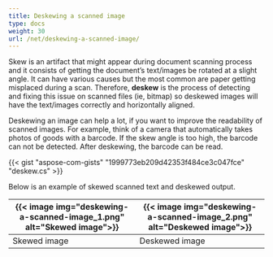 ```yaml
---
title: Deskewing a scanned image
type: docs
weight: 30
url: /net/deskewing-a-scanned-image/
---
```


Skew is an artifact that might appear during document scanning process and it consists of getting the document’s text/images be rotated at a slight angle. It can have various causes but the most common are paper getting misplaced during a scan. Therefore, **deskew** is the process of detecting and fixing this issue on scanned files (ie, bitmap) so deskewed images will have the text/images correctly and horizontally aligned.

Deskewing an image can help a lot, if you want to improve the readability of scanned images. For example, think of a camera that automatically takes photos of goods with a barcode. If the skew angle is too high, the barcode can not be detected. After deskewing, the barcode can be read.

{{< gist "aspose-com-gists" "1999773eb209d42353f484ce3c047fce" "deskew.cs" >}}

Below is an example of skewed scanned text and deskewed output.

| {{< image img="deskewing-a-scanned-image_1.png" alt="Skewed image">}} | {{< image img="deskewing-a-scanned-image_2.png" alt="Deskewed image">}} |
| ------------------------------------------------------- | ------------------------------------------------------- |
| Skewed image                                            | Deskewed image                                          |
